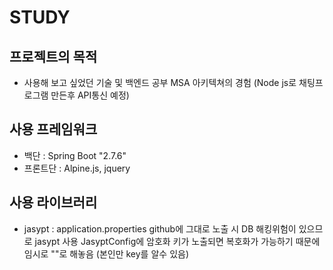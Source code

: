 # STUDY  
## 프로젝트의 목적  
* 사용해 보고 싶었던 기술 및 백엔드 공부 MSA 아키텍쳐의 경험 (Node js로 채팅프로그램 만든후 API통신 예정) 
## 사용 프레임워크  
* 백단 : Spring Boot "2.7.6"   
* 프론트단 : Alpine.js, jquery
## 사용 라이브러리  
* jasypt : application.properties github에 그대로 노출 시 DB 해킹위험이 있으므로 jasypt 사용 JasyptConfig에 암호화 키가 노출되면 복호화가 가능하기 때문에 임시로 ""로 해놓음 (본인만 key를 알수 있음)
